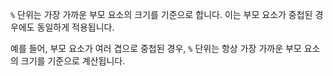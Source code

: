 `%` 단위는 가장 가까운 부모 요소의 크기를 기준으로 합니다. 이는 부모 요소가 중첩된 경우에도 동일하게 적용됩니다.

예를 들어, 부모 요소가 여러 겹으로 중첩된 경우, `%` 단위는 항상 가장 가까운 부모 요소의 크기를 기준으로 계산됩니다.